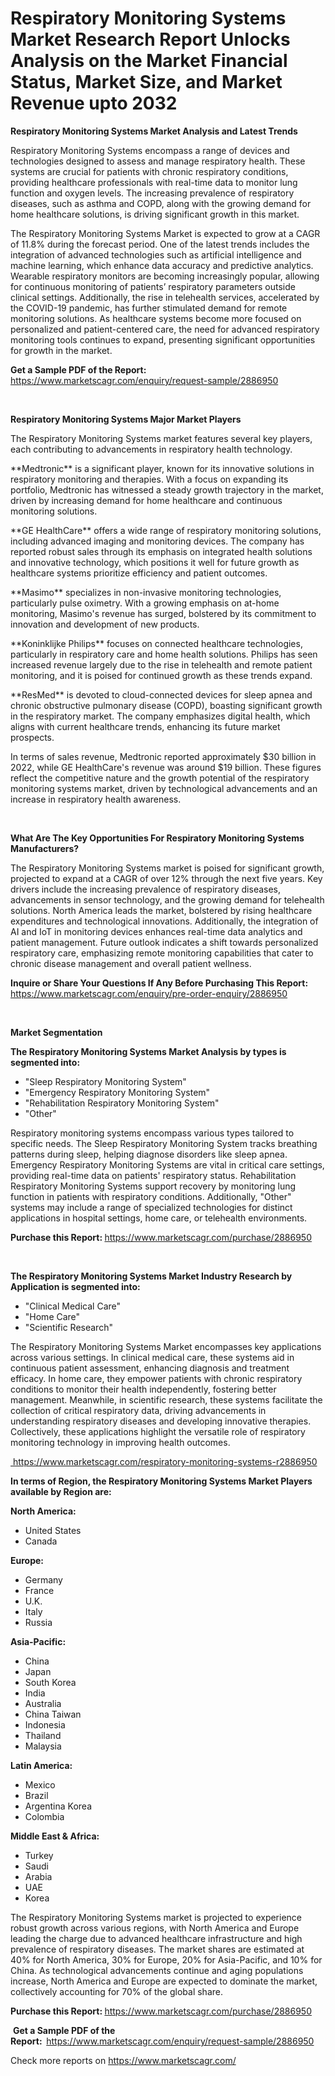 <p><h1>Respiratory Monitoring Systems Market Research Report Unlocks Analysis on the Market Financial Status, Market Size, and Market Revenue upto 2032</h1></p><p><strong>Respiratory Monitoring Systems Market Analysis and Latest Trends</strong></p>
<p><p>Respiratory Monitoring Systems encompass a range of devices and technologies designed to assess and manage respiratory health. These systems are crucial for patients with chronic respiratory conditions, providing healthcare professionals with real-time data to monitor lung function and oxygen levels. The increasing prevalence of respiratory diseases, such as asthma and COPD, along with the growing demand for home healthcare solutions, is driving significant growth in this market. </p><p>The Respiratory Monitoring Systems Market is expected to grow at a CAGR of 11.8% during the forecast period. One of the latest trends includes the integration of advanced technologies such as artificial intelligence and machine learning, which enhance data accuracy and predictive analytics. Wearable respiratory monitors are becoming increasingly popular, allowing for continuous monitoring of patients’ respiratory parameters outside clinical settings. Additionally, the rise in telehealth services, accelerated by the COVID-19 pandemic, has further stimulated demand for remote monitoring solutions. As healthcare systems become more focused on personalized and patient-centered care, the need for advanced respiratory monitoring tools continues to expand, presenting significant opportunities for growth in the market.</p></p>
<p><strong>Get a Sample PDF of the Report:&nbsp;</strong> <a href="https://www.marketscagr.com/enquiry/request-sample/2886950?utm_campaign=3432&utm_medium=2&utm_source=Github&utm_content=ia&utm_term=13032025&utm_id=respiratory-monitoring-systems">https://www.marketscagr.com/enquiry/request-sample/2886950</a></p>
<p>&nbsp;</p>
<p><strong>Respiratory Monitoring Systems Major Market Players</strong></p>
<p><p>The Respiratory Monitoring Systems market features several key players, each contributing to advancements in respiratory health technology. </p><p>**Medtronic** is a significant player, known for its innovative solutions in respiratory monitoring and therapies. With a focus on expanding its portfolio, Medtronic has witnessed a steady growth trajectory in the market, driven by increasing demand for home healthcare and continuous monitoring solutions.</p><p>**GE HealthCare** offers a wide range of respiratory monitoring solutions, including advanced imaging and monitoring devices. The company has reported robust sales through its emphasis on integrated health solutions and innovative technology, which positions it well for future growth as healthcare systems prioritize efficiency and patient outcomes.</p><p>**Masimo** specializes in non-invasive monitoring technologies, particularly pulse oximetry. With a growing emphasis on at-home monitoring, Masimo's revenue has surged, bolstered by its commitment to innovation and development of new products.</p><p>**Koninklijke Philips** focuses on connected healthcare technologies, particularly in respiratory care and home health solutions. Philips has seen increased revenue largely due to the rise in telehealth and remote patient monitoring, and it is poised for continued growth as these trends expand.</p><p>**ResMed** is devoted to cloud-connected devices for sleep apnea and chronic obstructive pulmonary disease (COPD), boasting significant growth in the respiratory market. The company emphasizes digital health, which aligns with current healthcare trends, enhancing its future market prospects.</p><p>In terms of sales revenue, Medtronic reported approximately $30 billion in 2022, while GE HealthCare's revenue was around $19 billion. These figures reflect the competitive nature and the growth potential of the respiratory monitoring systems market, driven by technological advancements and an increase in respiratory health awareness.</p></p>
<p>&nbsp;</p>
<p><strong>What Are The Key Opportunities For Respiratory Monitoring Systems Manufacturers?</strong></p>
<p><p>The Respiratory Monitoring Systems market is poised for significant growth, projected to expand at a CAGR of over 12% through the next five years. Key drivers include the increasing prevalence of respiratory diseases, advancements in sensor technology, and the growing demand for telehealth solutions. North America leads the market, bolstered by rising healthcare expenditures and technological innovations. Additionally, the integration of AI and IoT in monitoring devices enhances real-time data analytics and patient management. Future outlook indicates a shift towards personalized respiratory care, emphasizing remote monitoring capabilities that cater to chronic disease management and overall patient wellness.</p></p>
<p><strong>Inquire or Share Your Questions If Any Before Purchasing This Report:</strong> <a href="https://www.marketscagr.com/enquiry/pre-order-enquiry/2886950?utm_campaign=3432&utm_medium=2&utm_source=Github&utm_content=ia&utm_term=13032025&utm_id=respiratory-monitoring-systems">https://www.marketscagr.com/enquiry/pre-order-enquiry/2886950</a></p>
<p>&nbsp;</p>
<p><strong>Market Segmentation</strong></p>
<p><strong>The Respiratory Monitoring Systems Market Analysis by types is segmented into:</strong></p>
<p><ul><li>"Sleep Respiratory Monitoring System"</li><li>"Emergency Respiratory Monitoring System"</li><li>"Rehabilitation Respiratory Monitoring System"</li><li>"Other"</li></ul></p>
<p><p>Respiratory monitoring systems encompass various types tailored to specific needs. The Sleep Respiratory Monitoring System tracks breathing patterns during sleep, helping diagnose disorders like sleep apnea. Emergency Respiratory Monitoring Systems are vital in critical care settings, providing real-time data on patients' respiratory status. Rehabilitation Respiratory Monitoring Systems support recovery by monitoring lung function in patients with respiratory conditions. Additionally, "Other" systems may include a range of specialized technologies for distinct applications in hospital settings, home care, or telehealth environments.</p></p>
<p><strong>Purchase this Report:&nbsp;</strong><a href="https://www.marketscagr.com/purchase/2886950?utm_campaign=3432&utm_medium=2&utm_source=Github&utm_content=ia&utm_term=13032025&utm_id=respiratory-monitoring-systems">https://www.marketscagr.com/purchase/2886950</a></p>
<p>&nbsp;</p>
<p><strong>The Respiratory Monitoring Systems Market Industry Research by Application is segmented into:</strong></p>
<p><ul><li>"Clinical Medical Care"</li><li>"Home Care"</li><li>"Scientific Research"</li></ul></p>
<p><p>The Respiratory Monitoring Systems Market encompasses key applications across various settings. In clinical medical care, these systems aid in continuous patient assessment, enhancing diagnosis and treatment efficacy. In home care, they empower patients with chronic respiratory conditions to monitor their health independently, fostering better management. Meanwhile, in scientific research, these systems facilitate the collection of critical respiratory data, driving advancements in understanding respiratory diseases and developing innovative therapies. Collectively, these applications highlight the versatile role of respiratory monitoring technology in improving health outcomes.</p></p>
<p><a href="https://www.marketscagr.com/respiratory-monitoring-systems-r2886950?utm_campaign=3432&utm_medium=2&utm_source=Github&utm_content=ia&utm_term=13032025&utm_id=respiratory-monitoring-systems">&nbsp;https://www.marketscagr.com/respiratory-monitoring-systems-r2886950</a></p>
<p><strong>In terms of Region, the Respiratory Monitoring Systems Market Players available by Region are:</strong></p>
<p>
    <p> <strong> North America: </strong>
        <ul>
            <li>United States</li>
            <li>Canada</li>
        </ul>
        </p> 
    <p> <strong> Europe: </strong>
        <ul>
            <li>Germany</li>
            <li>France</li>
            <li>U.K.</li>
            <li>Italy</li>
            <li>Russia</li>
        </ul>
        </p> 
    <p> <strong> Asia-Pacific: </strong>
        <ul>
            <li>China</li>
            <li>Japan</li>
            <li>South Korea</li>
            <li>India</li>
            <li>Australia</li>
            <li>China Taiwan</li>
            <li>Indonesia</li>
            <li>Thailand</li>
            <li>Malaysia</li>
        </ul>
        </p> 
    <p> <strong> Latin America: </strong>
        <ul>
            <li>Mexico</li>
            <li>Brazil</li>
            <li>Argentina Korea</li>
            <li>Colombia</li>
        </ul>
        </p> 
    <p> <strong> Middle East & Africa: </strong>
        <ul>
            <li>Turkey</li>
            <li>Saudi</li>
            <li>Arabia</li>
            <li>UAE</li>
            <li>Korea</li>
        </ul>
    </p>
    </p>
<p><p>The Respiratory Monitoring Systems market is projected to experience robust growth across various regions, with North America and Europe leading the charge due to advanced healthcare infrastructure and high prevalence of respiratory diseases. The market shares are estimated at 40% for North America, 30% for Europe, 20% for Asia-Pacific, and 10% for China. As technological advancements continue and aging populations increase, North America and Europe are expected to dominate the market, collectively accounting for 70% of the global share.</p></p>
<p><strong>Purchase this Report: </strong><a href="https://www.marketscagr.com/purchase/2886950?utm_campaign=3432&utm_medium=2&utm_source=Github&utm_content=ia&utm_term=13032025&utm_id=respiratory-monitoring-systems">https://www.marketscagr.com/purchase/2886950</a></p>
<p>&nbsp;<strong>Get a Sample PDF of the Report:&nbsp;&nbsp;</strong><a href="https://www.marketscagr.com/enquiry/request-sample/2886950?utm_campaign=3432&utm_medium=2&utm_source=Github&utm_content=ia&utm_term=13032025&utm_id=respiratory-monitoring-systems">https://www.marketscagr.com/enquiry/request-sample/2886950</a></p>
<p><strong></strong></p>
<p>Check more reports on <a href="https://www.marketscagr.com/?utm_campaign=3432&utm_medium=2&utm_source=Github&utm_content=ia&utm_term=13032025&utm_id=respiratory-monitoring-systems">https://www.marketscagr.com/</a></p>